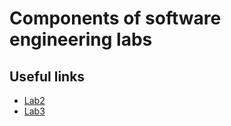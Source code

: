 # Components of software engineering labs
## Useful links
- [Lab2](https://github.com/YAGoOaR/CSE_Testing/blob/main/YAGoOaR.BinaryFlag.Test/UnitTest1.cs)
- [Lab3](https://github.com/YAGoOaR/CSE_Testing/blob/main/YAGoOaR.PasswordHashingUtils.Test/PasswordHashingUtilsTest.cs)
